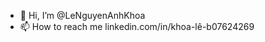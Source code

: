 - 👋 Hi, I’m @LeNguyenAnhKhoa
- 📫 How to reach me linkedin.com/in/khoa-lê-b07624269

<!---
LeNguyenAnhKhoa/LeNguyenAnhKhoa is a ✨ special ✨ repository because its `README.md` (this file) appears on your GitHub profile.
You can click the Preview link to take a look at your changes.
--->
